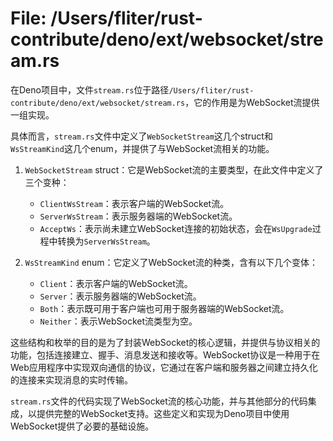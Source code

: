# File: /Users/fliter/rust-contribute/deno/ext/websocket/stream.rs

在Deno项目中，文件`stream.rs`位于路径`/Users/fliter/rust-contribute/deno/ext/websocket/stream.rs`，它的作用是为WebSocket流提供一组实现。

具体而言，`stream.rs`文件中定义了`WebSocketStream`这几个struct和`WsStreamKind`这几个enum，并提供了与WebSocket流相关的功能。

1. `WebSocketStream` struct：它是WebSocket流的主要类型，在此文件中定义了三个变种：
   - `ClientWsStream`：表示客户端的WebSocket流。
   - `ServerWsStream`：表示服务器端的WebSocket流。
   - `AcceptWs`：表示尚未建立WebSocket连接的初始状态，会在`WsUpgrade`过程中转换为`ServerWsStream`。

2. `WsStreamKind` enum：它定义了WebSocket流的种类，含有以下几个变体：
   - `Client`：表示客户端的WebSocket流。
   - `Server`：表示服务器端的WebSocket流。
   - `Both`：表示既可用于客户端也可用于服务器端的WebSocket流。
   - `Neither`：表示WebSocket流类型为空。

这些结构和枚举的目的是为了封装WebSocket的核心逻辑，并提供与协议相关的功能，包括连接建立、握手、消息发送和接收等。WebSocket协议是一种用于在Web应用程序中实现双向通信的协议，它通过在客户端和服务器之间建立持久化的连接来实现消息的实时传输。

`stream.rs`文件的代码实现了WebSocket流的核心功能，并与其他部分的代码集成，以提供完整的WebSocket支持。这些定义和实现为Deno项目中使用WebSocket提供了必要的基础设施。

